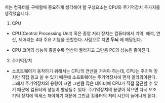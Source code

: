 저는 컴퓨터를 구매할때 중요하게 생각해야 할 구성요소는 CPU와 주기억장치 두가지를 생각했습니다.

1. CPU
- CPU(Central Processing Unit) 혹은 중앙 처리 장치는 컴퓨터에서 기억, 해석, 연산, 제어라는 4대 주요 기능을 관할한다. 사람으로 치면 **두뇌** 에 해당된다.

- CPU 코어의 성능이 좋을수록 연산이 빨라지고 그만큼 PC의 성능은 좋아진다.


2. 주기억장치

- 소프트웨어가 동작하기 위해서는 CPU의 연산을 거쳐야 하는데, CPU는 주기억 장치만 직접 읽고 쓸 수 있기 때문에 소프트웨어는 주기억장치에 먼저 올라와야한다. 그래서 주기억장치의 용량이 크면 그만큼 많은 데이터에 CPU가 직접 접근할 수 있기 때문에 컴퓨터의 성능이 향상될수 있다. 주기억장치의 용량이 작으면 다시 보조기억 장치에 엑세스 해야하기 때문에 그만큼 컴퓨터의 처리 시간이 늘어나게 된다.

